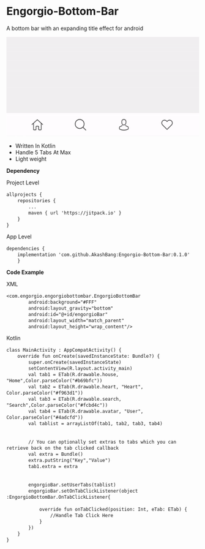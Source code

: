 # Engorgio-Bottom-Bar
A bottom bar with an expanding title effect for android


![alt text](https://raw.githubusercontent.com/AkashBang/Engorgio-Bottom-Bar/master/images/demo_gif.gif)



- Written In Kotlin
- Handle 5 Tabs At Max
- Light weight




**Dependency**

Project Level

	allprojects {
		repositories {
			...
			maven { url 'https://jitpack.io' }
		}
	}


App Level

	dependencies {
		implementation 'com.github.AkashBang:Engorgio-Bottom-Bar:0.1.0'
		}


**Code Example**

XML

	<com.engorgio.engorgiobottombar.EngorgioBottomBar
            android:background="#FFF"
            android:layout_gravity="bottom"
            android:id="@+id/engorgioBar"
            android:layout_width="match_parent"
            android:layout_height="wrap_content"/>


Kotlin

	class MainActivity : AppCompatActivity() {
    	override fun onCreate(savedInstanceState: Bundle?) {
			super.onCreate(savedInstanceState)
			setContentView(R.layout.activity_main)
			val tab1 = ETab(R.drawable.house, "Home",Color.parseColor("#b69bfc"))
			val tab2 = ETab(R.drawable.heart, "Heart", Color.parseColor("#f963d1"))
			val tab3 = ETab(R.drawable.search, "Search",Color.parseColor("#fcbd4c"))
			val tab4 = ETab(R.drawable.avatar, "User", Color.parseColor("#4adcfd"))
			val tablist = arrayListOf(tab1, tab2, tab3, tab4)


			// You can optionally set extras to tabs which you can retrieve back on the tab clicked callback 
			val extra = Bundle()
			extra.putString("Key","Value")
			tab1.extra = extra


			engorgioBar.setUserTabs(tablist)
			engorgioBar.setOnTabClickListener(object :EngorgioBottomBar.OnTabClickListener{

				override fun onTabClicked(position: Int, eTab: ETab) {
					//Handle Tab Click Here
				}
			})
		}
	}


